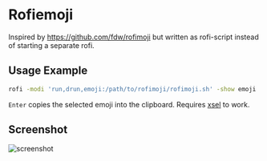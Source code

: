 # Rofiemoji

Inspired by https://github.com/fdw/rofimoji but written as rofi-script instead of starting a separate rofi.

## Usage Example
```sh
rofi -modi 'run,drun,emoji:/path/to/rofimoji/rofimoji.sh' -show emoji
```

`Enter` copies the selected emoji into the clipboard. Requires [xsel](https://linux.die.net/man/1/xsel) to work.

## Screenshot

![screenshot](https://raw.githubusercontent.com/nkoehring/rofiemoji/master/scrot.png)


